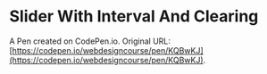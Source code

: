 # Slider With Interval And Clearing

A Pen created on CodePen.io. Original URL: [https://codepen.io/webdesigncourse/pen/KQBwKJ](https://codepen.io/webdesigncourse/pen/KQBwKJ).

